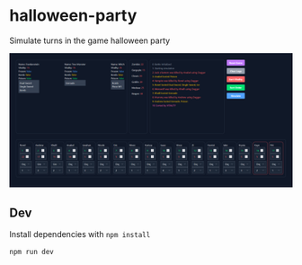 # halloween-party

Simulate turns in the game halloween party

![alt text](./demo.PNG)

## Dev

Install dependencies with `npm install`

```bash
npm run dev
```